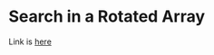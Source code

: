 # Search in a Rotated Array
Link is [here](https://practice.geeksforgeeks.org/problems/search-in-a-rotated-array/0)